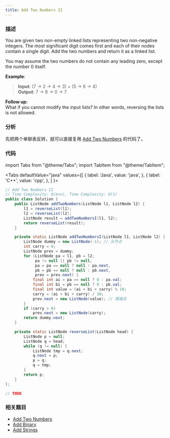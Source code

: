 ```yaml
---
title: Add Two Numbers II
---
```


### 描述

You are given two non-empty linked lists representing two non-negative integers. The most significant digit comes first and each of their nodes contain a single digit. Add the two numbers and return it as a linked list.

You may assume the two numbers do not contain any leading zero, except the number 0 itself.

**Example**:

> **Input**: (7 -> 2 -> 4 -> 3) + (5 -> 6 -> 4)  
> **Output**: 7 -> 8 -> 0 -> 7

**Follow up:**  
What if you cannot modify the input lists? In other words, reversing the lists is not allowed.

### 分析

先把两个单聊表反转，就可以直接复用 [Add Two Numbers](add-two-numbers.md) 的代码了。

### 代码

import Tabs from "@theme/Tabs";
import TabItem from "@theme/TabItem";

<Tabs
defaultValue="java"
values={[
{ label: 'Java', value: 'java', },
{ label: 'C++', value: 'cpp', },
]
}>
<TabItem value="java">

```java
// Add Two Numbers II
// Time Complexity: O(m+n), Time Complexity: O(1)
public class Solution {
    public ListNode addTwoNumbers(ListNode l1, ListNode l2) {
        l1 = reverseList(l1);
        l2 = reverseList(l2);
        ListNode result = addTwoNumbersI(l1, l2);
        return reverseList(result);
    }

    private static ListNode addTwoNumbersI(ListNode l1, ListNode l2) {
        ListNode dummy = new ListNode(-1); // 头节点
        int carry = 0;
        ListNode prev = dummy;
        for (ListNode pa = l1, pb = l2;
             pa != null || pb != null;
             pa = pa == null ? null : pa.next,
             pb = pb == null ? null : pb.next,
             prev = prev.next) {
            final int ai = pa == null ? 0 : pa.val;
            final int bi = pb == null ? 0 : pb.val;
            final int value = (ai + bi + carry) % 10;
            carry = (ai + bi + carry) / 10;
            prev.next = new ListNode(value); // 尾插法
        }
        if (carry > 0)
            prev.next = new ListNode(carry);
        return dummy.next;
    }

    private static ListNode reverseList(ListNode head) {
        ListNode p = null;
        ListNode q = head;
        while (q != null) {
            ListNode tmp = q.next;
            q.next = p;
            p = q;
            q = tmp;
        }
        return p;
    }
};
```

</TabItem>
<TabItem value="cpp">

```cpp
// TODO
```

</TabItem>
</Tabs>

### 相关题目

- [Add Two Numbers](add-two-numbers.md)
- [Add Binary](../simulation/add-binary.md)
- [Add Strings](../simulation/add-strings.md)
